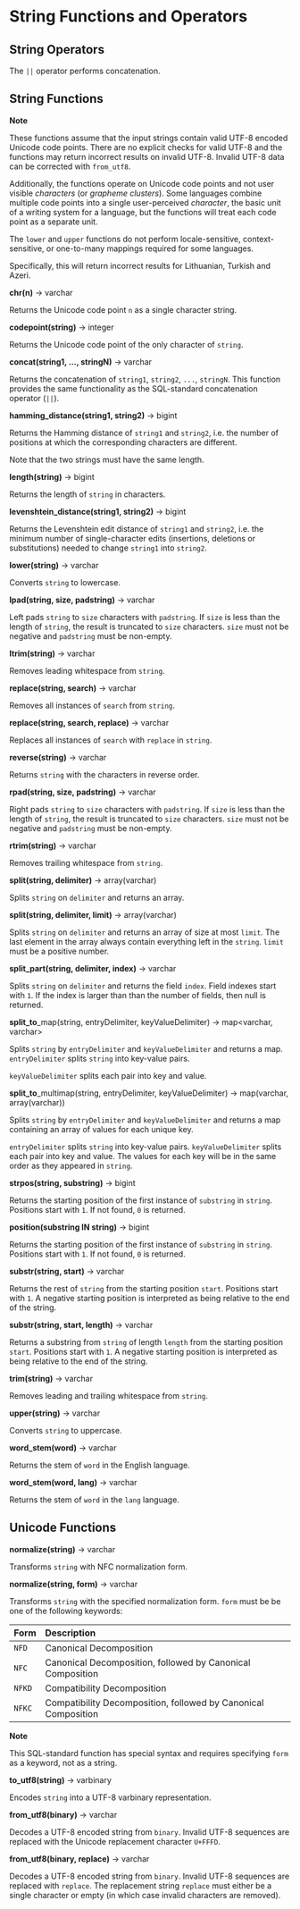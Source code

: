 
String Functions and Operators
==============================

String Operators
----------------

The `||` operator performs concatenation.

String Functions
----------------

**Note**

These functions assume that the input strings contain valid UTF-8 encoded Unicode code points. There are no explicit checks for valid UTF-8 and the functions may return incorrect results on invalid UTF-8.
Invalid UTF-8 data can be corrected with `from_utf8`.

Additionally, the functions operate on Unicode code points and not user visible *characters* (or *grapheme clusters*). Some languages combine multiple code points into a single user-perceived *character*, the basic
unit of a writing system for a language, but the functions will treat each code point as a separate unit.

The `lower` and `upper` functions do not perform locale-sensitive, context-sensitive, or one-to-many mappings required for some languages. 

Specifically, this will return incorrect results for Lithuanian, Turkish and Azeri.

**chr(n)** -\> varchar

Returns the Unicode code point `n` as a single character string.

**codepoint(string)** -\> integer

Returns the Unicode code point of the only character of `string`.

**concat(string1, \..., stringN)** -\> varchar

Returns the concatenation of `string1`, `string2`, `...`, `stringN`. This function provides the same functionality as the SQL-standard concatenation operator (`||`).

**hamming\_distance(string1, string2)** -\> bigint

Returns the Hamming distance of `string1` and `string2`, i.e. the number  of positions at which the corresponding characters are different.

Note
that the two strings must have the same length.


**length(string)** -\> bigint

Returns the length of `string` in characters.


**levenshtein\_distance(string1, string2)** -\> bigint

Returns the Levenshtein edit distance of `string1` and `string2`, i.e. the minimum number of single-character edits (insertions, deletions or substitutions) needed to change `string1` into `string2`.

**lower(string)** -\> varchar

Converts `string` to lowercase.

**lpad(string, size, padstring)** -\> varchar

Left pads `string` to `size` characters with `padstring`. If `size` is less than the length of `string`, the result is truncated to `size` characters. `size` must not be negative and `padstring` must be non-empty.

**ltrim(string)** -\> varchar

Removes leading whitespace from `string`.

**replace(string, search)** -\> varchar

Removes all instances of `search` from `string`.

**replace(string, search, replace)** -\> varchar

Replaces all instances of `search` with `replace` in `string`.


**reverse(string)** -\> varchar

Returns `string` with the characters in reverse order.

**rpad(string, size, padstring)** -\> varchar

Right pads `string` to `size` characters with `padstring`. If `size` is less than the length of `string`, the result is truncated to `size` characters. `size` must not be negative and `padstring` must be non-empty.

**rtrim(string)** -\> varchar

Removes trailing whitespace from `string`.

**split(string, delimiter)** -\> array(varchar)

Splits `string` on `delimiter` and returns an array.

**split(string, delimiter, limit)** -\> array(varchar)

Splits `string` on `delimiter` and returns an array of size at most `limit`. The last element in the array always contain everything left in the `string`. `limit` must be a positive number.

**split\_part(string, delimiter, index)** -\> varchar

Splits `string` on `delimiter` and returns the field `index`. Field indexes start with `1`. If the index is larger than than the number of fields, then null is returned.

**split\_to**\_map(string, entryDelimiter, keyValueDelimiter) -\> map\<varchar, varchar\>

Splits `string` by `entryDelimiter` and `keyValueDelimiter` and returns a map. `entryDelimiter` splits `string` into key-value pairs. 

`keyValueDelimiter` splits each pair into key and value.

**split\_to**\_multimap(string, entryDelimiter, keyValueDelimiter) -\> map(varchar, array(varchar))

Splits `string` by `entryDelimiter` and `keyValueDelimiter` and returns a map containing an array of values for each unique key. 

`entryDelimiter` splits `string` into key-value pairs.  `keyValueDelimiter` splits each pair into key and value. The values for each key will be in the same order as they appeared in `string`.

**strpos(string, substring)** -\> bigint

Returns the starting position of the first instance of `substring` in `string`. Positions start with `1`. If not found, `0` is returned.

**position(substring IN string)** -\> bigint

Returns the starting position of the first instance of `substring` in `string`. Positions start with `1`. If not found, `0` is returned.

**substr(string, start)** -\> varchar

Returns the rest of `string` from the starting position `start`.
Positions start with `1`. A negative starting position is interpreted as being relative to the end of the string.

**substr(string, start, length)** -\> varchar

Returns a substring from `string` of length `length` from the starting position `start`. Positions start with `1`. A negative starting position is interpreted as being relative to the end of the string.

**trim(string)** -\> varchar

Removes leading and trailing whitespace from `string`.

**upper(string)** -\> varchar

Converts `string` to uppercase.

**word\_stem(word)** -\> varchar

Returns the stem of `word` in the English language.

**word\_stem(word, lang)** -\> varchar

Returns the stem of `word` in the `lang` language.


Unicode Functions
-----------------

**normalize(string)** -\> varchar

Transforms `string` with NFC normalization form.

**normalize(string, form)** -\> varchar

Transforms `string` with the specified normalization form. `form` must be be one of the following keywords:

| Form   | Description                                                  |
| :----- | :----------------------------------------------------------- |
| `NFD`  | Canonical Decomposition                                      |
| `NFC`  | Canonical Decomposition, followed by Canonical Composition   |
| `NFKD` | Compatibility Decomposition                                  |
| `NFKC` | Compatibility Decomposition, followed by Canonical Composition |

**Note**

This SQL-standard function has special syntax and requires specifying `form` as a keyword, not as a string.   

**to\_utf8(string)** -\> varbinary

Encodes `string` into a UTF-8 varbinary representation.

**from\_utf8(binary)** -\> varchar

Decodes a UTF-8 encoded string from `binary`. Invalid UTF-8 sequences are replaced with the Unicode replacement character `U+FFFD`.

**from\_utf8(binary, replace)** -\> varchar

Decodes a UTF-8 encoded string from `binary`. Invalid UTF-8 sequences are replaced with `replace`. The replacement string `replace` must either be a single character or empty (in which case invalid characters
are removed).

